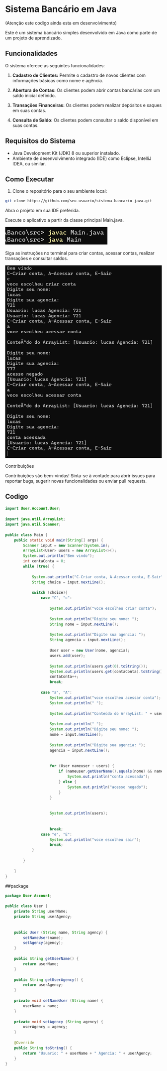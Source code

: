 # Sistema Bancário em Java

(Atenção este codigo ainda esta em desenvolvimento)

Este é um sistema bancário simples desenvolvido em Java como parte de um projeto de aprendizado.

## Funcionalidades

O sistema oferece as seguintes funcionalidades:

1. **Cadastro de Clientes:** Permite o cadastro de novos clientes com informações básicas como nome e agência.
   
2. **Abertura de Contas:** Os clientes podem abrir contas bancárias com um saldo inicial definido.

3. **Transações Financeiras:** Os clientes podem realizar depósitos e saques em suas contas.

4. **Consulta de Saldo:** Os clientes podem consultar o saldo disponível em suas contas.

## Requisitos do Sistema

- Java Development Kit (JDK) 8 ou superior instalado.
- Ambiente de desenvolvimento integrado (IDE) como Eclipse, IntelliJ IDEA, ou similar.

## Como Executar

1. Clone o repositório para o seu ambiente local:

```bash
git clone https://github.com/seu-usuario/sistema-bancario-java.git
```

Abra o projeto em sua IDE preferida.

Execute o aplicativo a partir da classe principal Main.java.

![execução em terminal](Banco/terminal.png)


Siga as instruções no terminal para criar contas, acessar contas, realizar transações e consultar saldos.

![execução em terminal](Banco/exemplo.png)

Contribuições

Contribuições são bem-vindas! Sinta-se à vontade para abrir issues para reportar bugs, sugerir novas funcionalidades ou enviar pull requests.


## Codigo

```java
import User.Account.User;

import java.util.ArrayList;
import java.util.Scanner;

public class Main {
    public static void main(String[] args) {
        Scanner input = new Scanner(System.in);
        ArrayList<User> users = new ArrayList<>();
        System.out.println("Bem vindo");
        int contaConta = 0;
        while (true) {

            System.out.println("C-Criar conta, A-Acessar conta, E-Sair");
            String choice = input.nextLine();

            switch (choice){
                case "C", "c":

                    System.out.println("voce escolheu criar conta");

                    System.out.println("Digite seu nome: ");
                    String nome = input.nextLine();

                    System.out.println("Digite sua agencia: ");
                    String agencia = input.nextLine();

                    User user = new User(nome, agencia);
                    users.add(user);

                    System.out.println(users.get(0).toString());
                    System.out.println(users.get(contaConta).toString());
                    contaConta++;
                    break;

                case "a", "A":
                    System.out.println("voce escolheu acessar conta");
                    System.out.println(" ");

                    System.out.println("Conteúdo do ArrayList: " + users);

                    System.out.println(" ");
                    System.out.println("Digite seu nome: ");
                    nome = input.nextLine();

                    System.out.println("Digite sua agencia: ");
                    agencia = input.nextLine();


                    for (User nameuser : users) {
                        if (nameuser.getUserName().equals(nome) && nameuser.getUserAgency().equals(agencia)) {
                            System.out.println("conta acessada");
                        } else {
                            System.out.println("acesso negado");
                        }
                    }


                    System.out.println(users);


                    break;
                case "e", "E":
                    System.out.println("voce escolheu sair");
                    break;
            }

        }

    }
}
```

##package

```java
package User.Account;

public class User {
    private String userName;
    private String userAgency;


    public User (String name, String agency) {
        setNameUser(name);
        setAgency(agency);
    }

    public String getUserName() {
        return userName;
    }

    public String getUserAgency() {
        return userAgency;
    }

    private void setNameUser (String name) {
        userName = name;
    }

    private void setAgency (String agency) {
        userAgency = agency;
    }

    @Override
    public String toString() {
        return "Usuario: " + userName + " Agencia: " + userAgency;
    }
}
